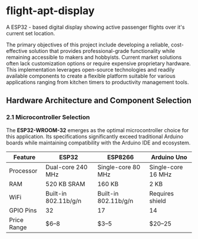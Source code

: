 # flight-apt-display
A ESP32 - based digital display showing active passenger flights over it's current set location.

The primary objectives of this project include developing a reliable, cost-effective solution that provides professional-grade functionality while remaining accessible to makers and hobbyists. Current market solutions often lack customization options or require expensive proprietary hardware. This implementation leverages open-source technologies and readily available components to create a flexible platform suitable for various applications ranging from kitchen timers to productivity management tools.

## Hardware Architecture and Component Selection

### 2.1 Microcontroller Selection
The **ESP32-WROOM-32** emerges as the optimal microcontroller choice for this application. Its specifications significantly exceed traditional Arduino boards while maintaining compatibility with the Arduino IDE and ecosystem.

| Feature      | ESP32              | ESP8266           | Arduino Uno          |
|--------------|--------------------|-------------------|----------------------|
| Processor    | Dual-core 240 MHz  | Single-core 80 MHz| Single-core 16 MHz   |
| RAM          | 520 KB SRAM        | 160 KB            | 2 KB                 |
| WiFi         | Built-in 802.11b/g/n | Built-in 802.11b/g/n | Requires shield     |
| GPIO Pins    | 32                 | 17                | 14                   |
| Price Range  | $6–8               | $3–5              | $20–25               |

